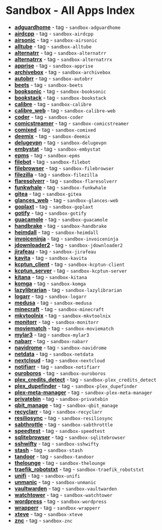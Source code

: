 # Sandbox - All Apps Index

  -  **[adguardhome](../sandbox/apps/adguardhome.md)**  - tag - `sandbox-adguardhome`
  -  **[airdcpp](../sandbox/apps/airdcpp.md)**  - tag - `sandbox-airdcpp`
  -  **[airsonic](../sandbox/apps/airsonic.md)**  - tag - `sandbox-airsonic`
  -  **[alltube](../sandbox/apps/alltube.md)**  - tag - `sandbox-alltube`
  -  **[alternatrr](../sandbox/apps/alternatrr.md)**  - tag - `sandbox-alternatrr`
  -  **[alternatrrx](../sandbox/apps/alternatrrx.md)**  - tag - `sandbox-alternatrrx`
  -  **[apprise](../sandbox/apps/apprise.md)**  - tag - `sandbox-apprise`
  -  **[archivebox](../sandbox/apps/archivebox.md)**  - tag - `sandbox-archivebox`
  -  **[autobrr](../sandbox/apps/autobrr.md)**  - tag - `sandbox-autobrr`
  -  **[beets](../sandbox/apps/beets.md)**  - tag - `sandbox-beets`
  -  **[booksonic](../sandbox/apps/booksonic.md)**  - tag - `sandbox-booksonic`
  -  **[bookstack](../sandbox/apps/bookstack.md)**  - tag - `sandbox-bookstack`
  -  **[calibre](../sandbox/apps/calibre.md)**  - tag - `sandbox-calibre`
  -  **[calibre_web](../sandbox/apps/calibre_web.md)**  - tag - `sandbox-calibre-web`
  -  **[coder](../sandbox/apps/coder.md)**  - tag - `sandbox-coder`
  -  **[comicstreamer](../sandbox/apps/comicstreamer.md)**  - tag - `sandbox-comicstreamer`
  -  **[comixed](../sandbox/apps/comixed.md)**  - tag - `sandbox-comixed`
  -  **[deemix](../sandbox/apps/deemix.md)**  - tag - `sandbox-deemix`
  -  **[delugevpn](../sandbox/apps/delugevpn.md)**  - tag - `sandbox-delugevpn`
  -  **[embystat](../sandbox/apps/embystat.md)**  - tag - `sandbox-embystat`
  -  **[epms](../sandbox/apps/epms.md)**  - tag - `sandbox-epms`
  -  **[filebot](../sandbox/apps/filebot.md)**  - tag - `sandbox-filebot`
  -  **[filebrowser](../sandbox/apps/filebrowser.md)**  - tag - `sandbox-filebrowser`
  -  **[filezilla](../sandbox/apps/filezilla.md)**  - tag - `sandbox-filezilla`
  -  **[flaresolverr](../sandbox/apps/flaresolverr.md)**  - tag - `sandbox-flaresolverr`
  -  **[funkwhale](../sandbox/apps/funkwhale.md)**  - tag - `sandbox-funkwhale`
  -  **[gitea](../sandbox/apps/gitea.md)**  - tag - `sandbox-gitea`
  -  **[glances_web](../sandbox/apps/glances_web.md)**  - tag - `sandbox-glances-web`
  -  **[goplaxt](../sandbox/apps/goplaxt.md)**  - tag - `sandbox-goplaxt`
  -  **[gotify](../sandbox/apps/gotify.md)**  - tag - `sandbox-gotify`
  -  **[guacamole](../sandbox/apps/guacamole.md)**  - tag - `sandbox-guacamole`
  -  **[handbrake](../sandbox/apps/handbrake.md)**  - tag - `sandbox-handbrake`
  -  **[heimdall](../sandbox/apps/heimdall.md)**  - tag - `sandbox-heimdall`
  -  **[invoiceninja](../sandbox/apps/invoiceninja.md)**  - tag - `sandbox-invoiceninja`
  -  **[jdownloader2](../sandbox/apps/jdownloader2.md)**  - tag - `sandbox-jdownloader2`
  -  **[jirafeau](../sandbox/apps/jirafeau.md)**  - tag - `sandbox-jirafeau`
  -  **[kavita](../sandbox/apps/kavita.md)**  - tag - `sandbox-kavita`
  -  **[kcptun_client](../sandbox/apps/kcptun_client.md)**  - tag - `sandbox-kcptun-client`
  -  **[kcptun_server](../sandbox/apps/kcptun_server.md)**  - tag - `sandbox-kcptun-server`
  -  **[kitana](../sandbox/apps/kitana.md)**  - tag - `sandbox-kitana`
  -  **[komga](../sandbox/apps/komga.md)**  - tag - `sandbox-komga`
  -  **[lazylibrarian](../sandbox/apps/lazylibrarian.md)**  - tag - `sandbox-lazylibrarian`
  -  **[logarr](../sandbox/apps/logarr.md)**  - tag - `sandbox-logarr`
  -  **[medusa](../sandbox/apps/medusa.md)**  - tag - `sandbox-medusa`
  -  **[minecraft](../sandbox/apps/minecraft.md)**  - tag - `sandbox-minecraft`
  -  **[mkvtoolnix](../sandbox/apps/mkvtoolnix.md)**  - tag - `sandbox-mkvtoolnix`
  -  **[monitorr](../sandbox/apps/monitorr.md)**  - tag - `sandbox-monitorr`
  -  **[moviematch](../sandbox/apps/moviematch.md)**  - tag - `sandbox-moviematch`
  -  **[mylar3](../sandbox/apps/mylar3.md)**  - tag - `sandbox-mylar3`
  -  **[nabarr](../sandbox/apps/nabarr.md)**  - tag - `sandbox-nabarr`
  -  **[navidrome](../sandbox/apps/navidrome.md)**  - tag - `sandbox-navidrome`
  -  **[netdata](../sandbox/apps/netdata.md)**  - tag - `sandbox-netdata`
  -  **[nextcloud](../sandbox/apps/nextcloud.md)**  - tag - `sandbox-nextcloud`
  -  **[notifiarr](../sandbox/apps/notifiarr.md)**  - tag - `sandbox-notifiarr`
  -  **[ouroboros](../sandbox/apps/ouroboros.md)**  - tag - `sandbox-ouroboros`
  -  **[plex_credits_detect](../sandbox/apps/plex-credits-detect.md)**  - tag - `sandbox-plex_credits_detect`
  -  **[plex_dupefinder](../sandbox/apps/plex_dupefinder.md)**  - tag - `sandbox-plex_dupefinder`
  -  **[plex-meta-manager](../sandbox/apps/plex-meta-manager.md)**  - tag - `sandbox-plex-meta-manager`
  -  **[privatebin](../sandbox/apps/privatebin.md)**  - tag - `sandbox-privatebin`
  -  **[qbit_manage](../sandbox/apps/qbit_manage.md)**  - tag - `sandbox-qbit_manage`
  -  **[recyclarr](../sandbox/apps/recyclarr.md)**  - tag - `sandbox-recyclarr`
  -  **[resiliosync](../sandbox/apps/resiliosync.md)**  - tag - `sandbox-resiliosync`
  -  **[sabthrottle](../sandbox/apps/sabthrottle.md)**  - tag - `sandbox-sabthrottle`
  -  **[speedtest](../sandbox/apps/speedtest.md)**  - tag - `sandbox-speedtest`
  -  **[sqlitebrowser](../sandbox/apps/sqlitebrowser.md)**  - tag - `sandbox-sqlitebrowser`
  -  **[sshwifty](../sandbox/apps/sshwifty.md)**  - tag - `sandbox-sshwifty`
  -  **[stash](../sandbox/apps/stash.md)**  - tag - `sandbox-stash`
  -  **[tandoor](../sandbox/apps/tandoor.md)**  - tag - `sandbox-tandoor`
  -  **[thelounge](../sandbox/apps/thelounge.md)**  - tag - `sandbox-thelounge`
  -  **[traefik_robotstxt](../sandbox/apps/traefik_robotstxt.md)**  - tag - `sandbox-traefik_robotstxt`
  -  **[unifi](../sandbox/apps/unifi.md)**  - tag - `sandbox-unifi`
  -  **[unmanic](../sandbox/apps/unmanic.md)**  - tag - `sandbox-unmanic`
  -  **[vaultwarden](../sandbox/apps/vaultwarden.md)**  - tag - `sandbox-vaultwarden`
  -  **[watchtower](../sandbox/apps/watchtower.md)**  - tag - `sandbox-watchtower`
  -  **[wordpress](../sandbox/apps/wordpress.md)**  - tag - `sandbox-wordpress`
  -  **[wrapperr](../sandbox/apps/wrapperr.md)**  - tag - `sandbox-wrapperr`
  -  **[xteve](../sandbox/apps/xteve.md)**  - tag - `sandbox-xteve`
  -  **[znc](../sandbox/apps/znc.md)**  - tag - `sandbox-znc`
